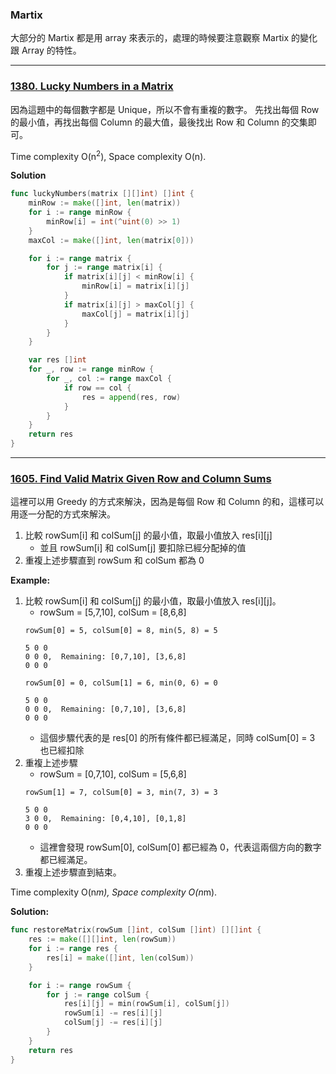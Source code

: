 ### Martix

大部分的 Martix 都是用 array 來表示的，處理的時候要注意觀察 Martix 的變化跟 Array 的特性。

---

### [1380. Lucky Numbers in a Matrix]

因為這題中的每個數字都是 Unique，所以不會有重複的數字。
先找出每個 Row 的最小值，再找出每個 Column 的最大值，最後找出 Row 和 Column 的交集即可。

Time complexity O(n<sup>2</sup>), Space complexity O(n).

**Solution**
```go
func luckyNumbers(matrix [][]int) []int {
    minRow := make([]int, len(matrix))
    for i := range minRow {
        minRow[i] = int(^uint(0) >> 1)
    }
    maxCol := make([]int, len(matrix[0]))

    for i := range matrix {
        for j := range matrix[i] {
            if matrix[i][j] < minRow[i] {
                minRow[i] = matrix[i][j]
            }
            if matrix[i][j] > maxCol[j] {
                maxCol[j] = matrix[i][j]
            }
        }
    }

    var res []int
    for _, row := range minRow {
        for _, col := range maxCol {
            if row == col {
                res = append(res, row)
            }
        }
    }
    return res
}
```

[1380. Lucky Numbers in a Matrix]: https://leetcode.com/problems/lucky-numbers-in-a-matrix/

---

### [1605. Find Valid Matrix Given Row and Column Sums]

這裡可以用 Greedy 的方式來解決，因為是每個 Row 和 Column 的和，這樣可以用逐一分配的方式來解決。
1.  比較 rowSum[i] 和 colSum[j] 的最小值，取最小值放入 res[i][j]
    -   並且 rowSum[i] 和 colSum[j] 要扣除已經分配掉的值
2.  重複上述步驟直到 rowSum 和 colSum 都為 0

**Example:**
1.  比較 rowSum[i] 和 colSum[j] 的最小值，取最小值放入 res[i][j]。
    -   rowSum = [5,7,10], colSum = [8,6,8]
    ```
    rowSum[0] = 5, colSum[0] = 8, min(5, 8) = 5

    5 0 0
    0 0 0,  Remaining: [0,7,10], [3,6,8]
    0 0 0

    rowSum[0] = 0, colSum[1] = 6, min(0, 6) = 0

    5 0 0
    0 0 0,  Remaining: [0,7,10], [3,6,8]
    0 0 0
    ```
    -   這個步驟代表的是 res[0] 的所有條件都已經滿足，同時 colSum[0] = 3 也已經扣除
2.  重複上述步驟
    -   rowSum = [0,7,10], colSum = [5,6,8]
    ```
    rowSum[1] = 7, colSum[0] = 3, min(7, 3) = 3

    5 0 0
    3 0 0,  Remaining: [0,4,10], [0,1,8]
    0 0 0
    ```
    -   這裡會發現 rowSum[0], colSum[0] 都已經為 0，代表這兩個方向的數字都已經滿足。
3.  重複上述步驟直到結束。

Time complexity O(n*m), Space complexity O(n*m).

**Solution:**
```go
func restoreMatrix(rowSum []int, colSum []int) [][]int {
    res := make([][]int, len(rowSum))
    for i := range res {
        res[i] = make([]int, len(colSum))
    }

    for i := range rowSum {
        for j := range colSum {
            res[i][j] = min(rowSum[i], colSum[j])
            rowSum[i] -= res[i][j]
            colSum[j] -= res[i][j]
        }
    }
    return res
}
```

[1605. Find Valid Matrix Given Row and Column Sums]: https://leetcode.com/problems/find-valid-matrix-given-row-and-column-sums/